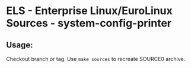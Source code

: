 # ELS - Enterprise Linux/EuroLinux Sources - system-config-printer
 
## Usage:
  Checkout branch or tag. Use `make sources` to recreate  SOURCE0 archive.
